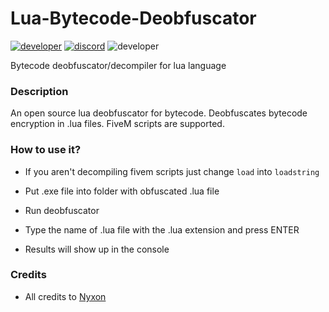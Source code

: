 # Lua-Bytecode-Deobfuscator
[![developer](https://img.shields.io/badge/Developer-Nyxon-c92aa7.svg?style=flat)](https://github.com/Nyxonn)
[![discord](https://img.shields.io/badge/Discord-Nyxon%234418-942ac9.svg?style=flat)](https://discordapp.com/users/690624129153630248)
![developer](https://img.shields.io/badge/Version-1.0-blueviolet.svg?style=flat)

Bytecode deobfuscator/decompiler for lua language

### Description

An open source lua deobfuscator for bytecode. Deobfuscates bytecode encryption in .lua files. FiveM scripts are supported.

### How to use it?

- If you aren't decompiling fivem scripts just change `load` into `loadstring`

- Put .exe file into folder with obfuscated .lua file
- Run deobfuscator
- Type the name of .lua file with the .lua extension and press ENTER
- Results will show up in the console

### Credits

- All credits to [Nyxon](https://github.com/Nyxonn)
